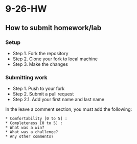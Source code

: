 # 9-26-HW

## How to submit homework/lab

### Setup
- Step 1. Fork the repository
- Step 2. Clone your fork to local machine
- Step 3. Make the changes

### Submitting work
- Step 1. Push to your fork
- Step 2. Submit a pull request
- Step 2.1. Add your first name and last name

In the leave a comment section, you must add the following:
```text
* Comfortability [0 to 5] : 
* Completeness [0 to 5] : 
* What was a win? 
* What was a challenge?
* Any other comments? 
```
